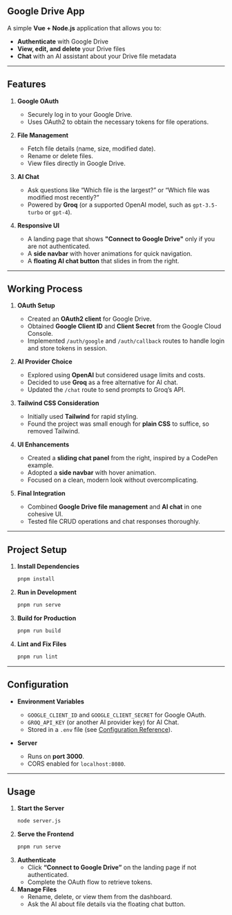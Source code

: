 

## Google Drive App

A simple **Vue + Node.js** application that allows you to:

- **Authenticate** with Google Drive  
- **View, edit, and delete** your Drive files  
- **Chat** with an AI assistant about your Drive file metadata  

---

## Features

1. **Google OAuth**  
   - Securely log in to your Google Drive.  
   - Uses OAuth2 to obtain the necessary tokens for file operations.  

2. **File Management**  
   - Fetch file details (name, size, modified date).  
   - Rename or delete files.  
   - View files directly in Google Drive.

3. **AI Chat**  
   - Ask questions like “Which file is the largest?” or “Which file was modified most recently?”  
   - Powered by **Groq** (or a supported OpenAI model, such as `gpt-3.5-turbo` or `gpt-4`).  

4. **Responsive UI**  
   - A landing page that shows **"Connect to Google Drive"** only if you are not authenticated.  
   - A **side navbar** with hover animations for quick navigation.  
   - A **floating AI chat button** that slides in from the right.

---

## Working Process

1. **OAuth Setup**  
   - Created an **OAuth2 client** for Google Drive.  
   - Obtained **Google Client ID** and **Client Secret** from the Google Cloud Console.  
   - Implemented `/auth/google` and `/auth/callback` routes to handle login and store tokens in session.

2. **AI Provider Choice**  
   - Explored using **OpenAI** but considered usage limits and costs.  
   - Decided to use **Groq** as a free alternative for AI chat.  
   - Updated the `/chat` route to send prompts to Groq’s API.

3. **Tailwind CSS Consideration**  
   - Initially used **Tailwind** for rapid styling.  
   - Found the project was small enough for **plain CSS** to suffice, so removed Tailwind.

4. **UI Enhancements**  
   - Created a **sliding chat panel** from the right, inspired by a CodePen example.  
   - Adopted a **side navbar** with hover animation.  
   - Focused on a clean, modern look without overcomplicating.

5. **Final Integration**  
   - Combined **Google Drive file management** and **AI chat** in one cohesive UI.  
   - Tested file CRUD operations and chat responses thoroughly.

---

## Project Setup

1. **Install Dependencies**
   ```bash
   pnpm install
   ```
2. **Run in Development**
   ```bash
   pnpm run serve
   ```
3. **Build for Production**
   ```bash
   pnpm run build
   ```
4. **Lint and Fix Files**
   ```bash
   pnpm run lint
   ```

---

## Configuration

- **Environment Variables**  
  - `GOOGLE_CLIENT_ID` and `GOOGLE_CLIENT_SECRET` for Google OAuth.  
  - `GROQ_API_KEY` (or another AI provider key) for AI Chat.  
  - Stored in a `.env` file (see [Configuration Reference](https://cli.vuejs.org/config/)).

- **Server**  
  - Runs on **port 3000**.  
  - CORS enabled for `localhost:8080`.

---

## Usage

1. **Start the Server**  
   ```bash
   node server.js
   ```
2. **Serve the Frontend**  
   ```bash
   pnpm run serve
   ```
3. **Authenticate**  
   - Click **“Connect to Google Drive”** on the landing page if not authenticated.  
   - Complete the OAuth flow to retrieve tokens.
4. **Manage Files**  
   - Rename, delete, or view them from the dashboard.  
   - Ask the AI about file details via the floating chat button.

